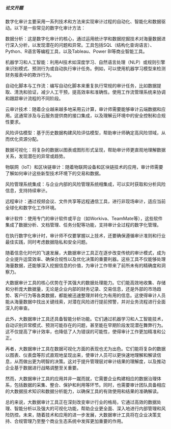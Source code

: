 ##### 论文开题

数字化审计主要采用一系列技术和方法来实现审计过程的自动化、智能化和数据驱动。以下是一些常见的数字化审计方法：

数据分析：这是数字化审计的核心，通过运用统计学和数据挖掘技术对海量数据进行深入分析，以发现潜在的问题和异常。工具包括SQL（结构化查询语言）、Python、R语言等编程工具，以及Tableau、Power BI等商业智能工具。

机器学习和人工智能：利用AI技术如深度学习、自然语言处理（NLP）或规则引擎来识别模式、预测行为或自动执行审计任务。例如，可以使用机器学习模型来检测财务报表中的欺诈行为。

自动化脚本与工作流：编写自动化脚本来重复执行常规的审计任务，比如数据提取、清洗和验证，减少人工干预，提高效率和准确性。使用工作流管理系统来协调和跟踪审计流程的不同阶段。

云审计技术：随着企业越来越多地采用云计算，审计师需要能够审计云端数据和应用。这通常涉及与云服务提供商的接口集成，以及理解云环境中的安全控制和合规性要求。

风险评估模型：基于历史数据构建风险评估模型，帮助审计师确定高风险领域，从而优化资源分配。

数据可视化：将复杂的数据以图表或图形形式呈现，帮助审计师更直观地理解数据关系，发现潜在的异常或趋势。

物联网（IoT）和区块链审计：随着物联网设备和区块链技术的应用，审计师需要了解如何审计这些新型技术环境下的交易和数据。

风险管理系统集成：与企业内部的风险管理系统相集成，可以实时获取和分析风险信息，支持持续审计。

远程审计：通过视频会议、文件共享等远程通信工具，进行非现场审计，适应当前全球化和数字化工作环境。

审计软件：使用专门的审计软件或平台（如Workiva、TeamMate等），这些软件集成了数据分析、文档管理、任务分配等功能，支持审计全过程的数字化管理。

在执行数字化审计时，审计师不仅要掌握以上技术，还要确保遵循审计准则和行业最佳实践，同时考虑数据隐私和安全问题。

随着信息化时代的飞速发展，大数据审计工具正在逐步改变传统的审计模式，成为企业提升运营效率、确保合规性以及优化决策的重要利器。这些工具不仅能够处理海量数据，还能够深入挖掘信息的价值，为审计工作带来了前所未有的精确度和洞察力。

大数据审计工具的核心优势在于其强大的数据处理能力。它们能高效地收集、存储和分析庞大数据量，无论是企业内部的财务记录、交易信息，还是外部的市场趋势、客户行为等各类数据，都能被迅速整理并转化为有用的信息。这使得审计人员能从海量数据中找出关键线索，对潜在风险进行提前预警，并对业务流程进行全面深入的审查。

此外，大数据审计工具还具备智能分析功能。它们通过机器学习和人工智能技术，自动识别异常模式、预测可能存在的问题，甚至能在早期阶段发现潜在舞弊行为。这不仅提高了审计效率，也降低了人为错误的可能性，使得审计工作更加精准和公正。

再者，大数据审计工具在数据可视化方面的表现也尤为出色。它们能将复杂的数据以图表、仪表盘等形式直观地呈现出来，使审计人员可以更快速地理解和解读信息，从而做出更为明智的决策。这对于提升管理层对审计结果的理解度，以及推动企业基于数据进行战略调整至关重要。

然而，大数据审计工具的应用并非一蹴而就，它需要企业构建相应的数据治理体系，包括数据的采集、整合、保护和利用等环节。同时，也需要审计团队具备相应的大数据技术知识和数据分析能力，以确保工具的有效使用和结果的准确解读。

总的来说，大数据审计工具正在深刻改变审计行业的格局，它通过高效的数据处理、智能分析以及强大的可视化功能，帮助企业更全面、深入地进行内部管理和风险防控。未来，随着技术和应用的进一步发展，大数据审计工具将在企业决策支持、合规管理乃至整个商业生态系统中发挥更加重要的作用。